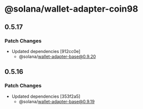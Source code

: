 # @solana/wallet-adapter-coin98

## 0.5.17

### Patch Changes

-   Updated dependencies [912cc0e]
    -   @solana/wallet-adapter-base@0.9.20

## 0.5.16

### Patch Changes

-   Updated dependencies [353f2a5]
    -   @solana/wallet-adapter-base@0.9.19

